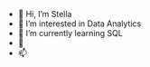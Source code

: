 - 👋 Hi, I’m Stella
- 👀 I’m interested in Data Analytics
- 🌱 I’m currently learning SQL
- 💞️ 
- 📫 

<!---
stylcha/stylcha is a ✨ special ✨ repository because its `README.md` (this file) appears on your GitHub profile.
You can click the Preview link to take a look at your changes.
--->
